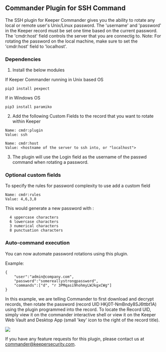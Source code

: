 Commander Plugin for SSH Command
----

The SSH plugin for Keeper Commander gives you the ability to rotate any local or remote user's Unix/Linux password.  The 'username' and 'password' in the Keeper record must be set one time based on the current password.  The 'cmdr:host' field controls the server that you are connectig to.  Note: For rotating the password on the local machine, make sure to set the 'cmdr:host' field to 'localhost'.

### Dependencies 

1) Install the below modules

If Keeper Commander running in Unix based OS
```
pip3 install pexpect
```
If in Windows OS
```
pip3 install paramiko
```

2) Add the following Custom Fields to the record that you want to rotate within Keeper

```
Name: cmdr:plugin
Value: ssh

Name: cmdr:host
Value: <hostname of the server to ssh into, or "localhost">
```

3) The plugin will use the Login field as the username of the passwd command when rotating a password.

### Optional custom fields

To specify the rules for password complexity to use add a custom field

```
Name: cmdr:rules
Value: 4,6,3,8
```

This would generate a new password with :
```
  4 uppercase characters
  6 lowercase characters
  3 numerical characters
  8 punctuation characters
```

### Auto-command execution

You can now automate password rotations using this plugin.

Example:

```
{                                                                               
    "user":"admin@company.com",
    "password":"somereallystrongpassword",
    "commands":["d", "r 3PMqasi9hohmyLWJkgxCWg"]
}
```

In this example, we are telling Commander to first download and decrypt records, then rotate the password (record UID HKj0T-NmBndy8SJ6ttbt1A) using the plugin programmed into the record. To locate the Record UID, simply view it on the commander interactive shell or view it on the Keeper Web Vault and Desktop App (small 'key' icon to the right of the record title).

![](https://raw.githubusercontent.com/Keeper-Security/Commander/master/keepercommander/images/record_uid.png)

If you have any feature requests for this plugin, please contact us at commander@keepersecurity.com.

